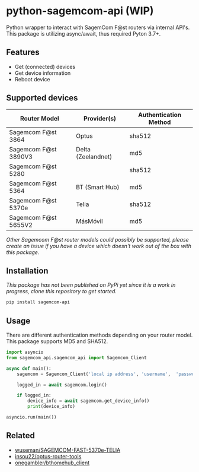 # python-sagemcom-api (WIP)

Python wrapper to interact with SagemCom F@st routers via internal API's. This package is utilizing async/await, thus required Pyton 3.7+.

## Features

- Get (connected) devices
- Get device information
- Reboot device

## Supported devices

| Router Model         | Provider(s)        | Authentication Method |
| -------------------- | ------------------ | --------------------- |
| Sagemcom F@st 3864   | Optus              | sha512                |
| Sagemcom F@st 3890V3 | Delta (Zeelandnet) | md5                   |
| Sagemcom F@st 5280   |                    | sha512                |
| Sagemcom F@st 5364   | BT (Smart Hub)     | md5                   |
| Sagemcom F@st 5370e  | Telia              | sha512                |
| Sagemcom F@st 5655V2 | MásMóvil           | md5                   |

_Other Sagemcom F@st router models could possibly be supported, please create an issue if you have a device which doesn't work out of the box with this package._

## Installation

_This package has not been published on PyPi yet since it is a work in progress, clone this repository to get started._

```bash
pip install sagemcom-api
```

## Usage

There are different authentication methods depending on your router model. This package supports MD5 and SHA512.

```python
import asyncio
from sagemcom_api.sagemcom_api import Sagemcom_Client

async def main():
    sagemcom = Sagemcom_Client('local ip address', 'username',  'password', AuthenticationMethods.MD5)

    logged_in = await sagemcom.login()

    if logged_in:
        device_info = await sagemcom.get_device_info()
        print(device_info)

asyncio.run(main())
```

## Related

- [wuseman/SAGEMCOM-FAST-5370e-TELIA](https://github.com/wuseman/SAGEMCOM-FAST-5370e-TELIA)
- [insou22/optus-router-tools](https://github.com/insou22/optus-router-tools)
- [onegambler/bthomehub_client](https://github.com/onegambler/bthomehub_client)
